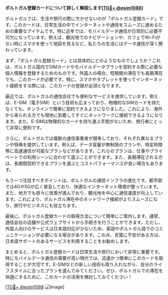 **ポルトガル登録カードについて詳しく解説します[[TG💪+ @esim1088](https://t.me/s/esim1088)]**

ポルトガルでは、生活や旅行の際に欠かせないのが「ポルトガル登録カード」です。このカードは、日常生活の中でインターネットや通信をスムーズに進めるための重要なアイテムです。特に近年では、モバイルデータ通信が日常的に必要不可欠になっています。例えば、観光地でのナビゲーションや、カフェでWi-Fiがない時にスマホを使って地図を見るなど、私たちの生活にはデータ通信が深く関わっています。

まず、「ポルトガル登録カード」とは具体的にどのようなものでしょうか？これは、ポルトガル国内でSIMカードやモバイルデータプランを契約する際に必要な個人情報を登録するためのものです。外国人の場合、短期間の滞在でも長期滞在でも、このカードが必要です。特に、スマホやタブレットを使ってインターネット接続をする際には、このカードの登録が必須となります。

最近では、ポルトガルの通信会社でも便利なサービスを提供しています。例えば、E-SIM（電子SIM）という技術も広まっており、物理的なSIMカードを持たなくても、オンラインで簡単に契約できるようになりました。これにより、海外から来られる方でも現地に到着してすぐにネットワークに接続できるようになります。また、E-SIMは物理的なカードを持ち運ぶ手間がないため、旅行者にとって非常に便利です。

さらに、ポルトガルでは複数の通信事業者が競争しており、それぞれ異なるプランや特典を提供しています。例えば、データ容量が無制限のプランや、特定時間帯に高速通信が可能なプランなどがあります。これらのプランは、仕事やプライベートでの利用シーンに合わせて選ぶことができます。また、長期滞在される方は、長期間契約できるプランを選ぶとコストパフォーマンスが良い場合もあります。

もう一つ注目すべきポイントは、ポルトガルの通信インフラの進化です。都市部では4Gや5Gが広く普及しており、快適なインターネット環境が整っています。また、地方でも徐々に改善が進んでおり、観光地を中心に通信速度が向上しています。これにより、ポルトガル滞在中のネットワーク接続がよりスムーズになり、旅行やビジネスにも役立ちます。

最後に、ポルトガル登録カードの取得方法について簡単にご案内します。通常、通信会社の店舗や公式ウェブサイトから手続きを行うことができます。ただし、外国人向けのサービスは日本語対応が少ないため、英語やポルトガル語でのコミュニケーションが必要になる場合があります。この点、言葉に不安がある方は、日本語サポートのあるサービスを利用することをお勧めします。

まとめると、ポルトガル登録カードは日常生活や旅行において非常に重要です。特にモバイルデータ通信の需要が高い現代では、迅速かつ簡単にこのカードを取得することが大切です。E-SIMなどの新しい技術も取り入れながら、自分のライフスタイルに合ったプランを選んでみてください。ぜひ、ポルトガルでの滞在を快適にするために、このカードの活用を検討してみてください！

[[TG💪+ @esim1088](https://t.me/s/esim1088) ![Image](https://i.postimg.cc/Y0z9fWf4/image.png)]